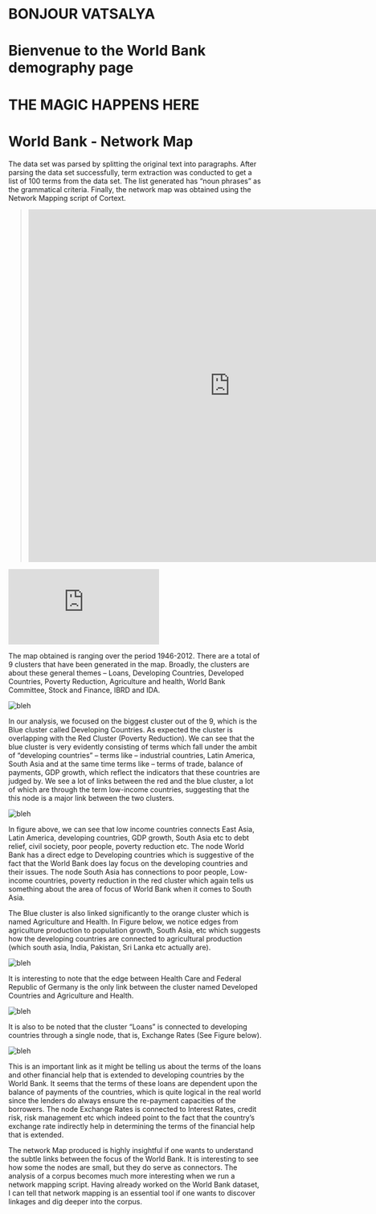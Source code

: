 # BONJOUR VATSALYA

# Bienvenue to the World Bank demography page
# THE MAGIC HAPPENS HERE

# World Bank - Network Map

The data set was parsed by splitting the original text into paragraphs. After parsing the data set successfully, term extraction was conducted to get a list of 100 terms from the data set. The list generated has “noun phrases” as the grammatical criteria. Finally, the network map was obtained using the Network Mapping script of Cortext. 


> <iframe src="https://documents.cortext.net/f271/f271db448c265a4fc80a8d67d819c0b2/52824/maps/hn-worldbank1946_2012top150-Terms-Terms-distributionalcooc-99999-oT0.41-9999-louTrue.pdf" frameborder="0" style="overflow:hidden;border:1px solid #DDDDDD;" width="800" height="700" allowfullscreen></iframe>

![map](https://github.com/damarisbangean/paradigmsofglobalization/blob/master/wb.pdf)


The map obtained is ranging over the period 1946-2012. There are a total of 9 clusters that have been generated in the map.  Broadly, the clusters are about these general themes – Loans, Developing Countries, Developed Countries, Poverty Reduction, Agriculture and health, World Bank Committee, Stock and Finance, IBRD and IDA.

![bleh](https://github.com/damarisbangean/paradigmsofglobalization/blob/master/complete_with_tags.PNG)

In our analysis, we focused on the biggest cluster out of the 9, which is the Blue cluster called Developing Countries. As expected the cluster is overlapping with the Red Cluster (Poverty Reduction). We can see that the blue cluster is very evidently consisting of terms which fall under the ambit of “developing countries” – terms like – industrial countries, Latin America, South Asia and at the same time terms like – terms of trade, balance of payments, GDP growth, which reflect the indicators that these countries are judged by. We see a lot of links between the red and the blue cluster, a lot of which are through the term low-income countries, suggesting that the this node is a major link between the two clusters. 

![bleh](https://github.com/damarisbangean/paradigmsofglobalization/blob/master/4.PNG)

In figure above, we can see that low income countries connects East Asia, Latin America, developing countries, GDP growth, South Asia etc to debt relief, civil society, poor people, poverty reduction etc. The node World Bank has a direct edge to Developing countries which is suggestive of the fact that the World Bank does lay focus on the developing countries and their issues. The node South Asia has connections to poor people, Low-income countries, poverty reduction in the red cluster which again tells us something about the area of focus of World Bank when it comes to South Asia.

The Blue cluster is also linked significantly to the orange cluster which is named Agriculture and Health. In Figure below, we notice edges from agriculture production to population growth, South Asia, etc which suggests how the developing countries are connected to agricultural production (which south asia, India, Pakistan, Sri Lanka etc actually are).

![bleh](https://github.com/damarisbangean/paradigmsofglobalization/blob/master/3.PNG)

It is interesting to note that the edge between Health Care and Federal Republic of Germany is the only link between the cluster named Developed Countries and Agriculture and Health. 

![bleh](https://github.com/damarisbangean/paradigmsofglobalization/blob/master/1.PNG)

It is also to be noted that the cluster “Loans” is connected to developing countries through a single node, that is, Exchange Rates (See Figure below). 

![bleh](https://github.com/damarisbangean/paradigmsofglobalization/blob/master/2.PNG)

This is an important link as it might be telling us about the terms of the loans and other financial help that is extended to developing countries by the World Bank. It seems that the terms of these loans are dependent upon the balance of payments of the countries, which is quite logical in the real world since the lenders do always ensure the re-payment capacities of the borrowers.  The node Exchange Rates is connected to Interest Rates, credit risk, risk management etc which indeed point to the fact that the country’s exchange rate indirectly help in determining the terms of the financial help that is extended. 

The network Map produced is highly insightful if one wants to understand the subtle links between the focus of the World Bank. It is interesting to see how some the nodes are small, but they do serve as connectors. The analysis of a corpus becomes much more interesting when we run a network mapping script. Having already worked on the World Bank dataset, I can tell that network mapping is an essential tool if one wants to discover linkages and dig deeper into the corpus. 


